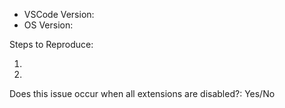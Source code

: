 <!--
Do you have a question? Please ask it on https://stackoverflow.com/questions/tagged/vscode.

For bug reports, please fill in the details below. For feature requests, please describe the desired feature.
-->

<!-- Use Help > Report Issue to prefill these. -->
- VSCode Version:
- OS Version:

Steps to Reproduce:

1.
2.

<!-- Launch with `code --disable-extensions` to check. -->
Does this issue occur when all extensions are disabled?: Yes/No
